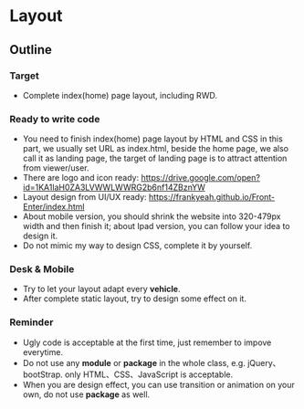 <h1>
Layout 
</h1>

<h2>
Outline
</h2>

### Target

<p>

*  Complete index(home) page layout, including RWD.

</p>

### Ready to write code

<p>

*  You need to finish index(home) page layout by HTML and CSS in this part, we usually set URL as index.html, beside the home page, we also call it as landing page, the target of landing page is to attract attention from viewer/user.
*  There are logo and icon ready: https://drive.google.com/open?id=1KA1laH0ZA3LVWWLWWRG2b6nf14ZBznYW
*  Layout design from UI/UX ready: https://frankyeah.github.io/Front-Enter/index.html
*  About mobile version, you should shrink the website into 320-479px width and then finish it; about Ipad version, you can follow your idea to design it.
*  Do not mimic my way to design CSS, complete it by yourself.


</p>

### Desk & Mobile

<p>

*  Try to let your layout adapt every **vehicle**. 
*  After complete static layout, try to design some effect on it.

</p>

### Reminder

<p>

*  Ugly code is acceptable at the first time, just remember to impove everytime. 
*  Do not use any **module** or **package** in the whole class, e.g. jQuery、bootStrap. only HTML、CSS、JavaScript is acceptable.
*  When you are design effect, you can use transition or animation on your own, do not use **package** as well.

</p>
